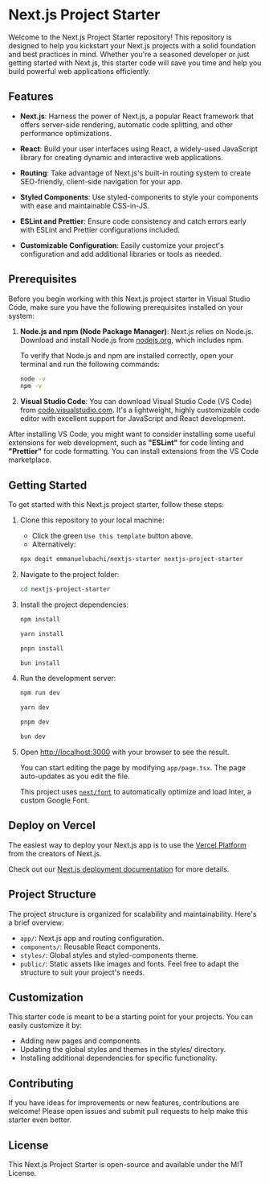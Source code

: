 # Next.js Project Starter

Welcome to the Next.js Project Starter repository! This repository is designed to help you kickstart your Next.js projects with a solid foundation and best practices in mind. Whether you're a seasoned developer or just getting started with Next.js, this starter code will save you time and help you build powerful web applications efficiently.

## Features

- **Next.js**: Harness the power of Next.js, a popular React framework that offers server-side rendering, automatic code splitting, and other performance optimizations.

- **React**: Build your user interfaces using React, a widely-used JavaScript library for creating dynamic and interactive web applications.

- **Routing**: Take advantage of Next.js's built-in routing system to create SEO-friendly, client-side navigation for your app.

- **Styled Components**: Use styled-components to style your components with ease and maintainable CSS-in-JS.

- **ESLint and Prettier**: Ensure code consistency and catch errors early with ESLint and Prettier configurations included.

- **Customizable Configuration**: Easily customize your project's configuration and add additional libraries or tools as needed.

## Prerequisites

Before you begin working with this Next.js project starter in Visual Studio Code, make sure you have the following prerequisites installed on your system:

1. **Node.js and npm (Node Package Manager)**: Next.js relies on Node.js. Download and install Node.js from [nodejs.org](https://nodejs.org/), which includes npm.

   To verify that Node.js and npm are installed correctly, open your terminal and run the following commands:

   ```bash
   node -v
   npm -v

   ```

2. **Visual Studio Code**: You can download Visual Studio Code (VS Code) from [code.visualstudio.com](code.visualstudio.com). It's a lightweight, highly customizable code editor with excellent support for JavaScript and React development.

After installing VS Code, you might want to consider installing some useful extensions for web development, such as **"ESLint"** for code linting and **"Prettier"** for code formatting. You can install extensions from the VS Code marketplace.

## Getting Started

To get started with this Next.js project starter, follow these steps:

1. Clone this repository to your local machine:
   - Click the green `Use this template` button above.
   - Alternatively:

   ```bash
   npx degit emmanuelubachi/nextjs-starter nextjs-project-starter
   ```

2. Navigate to the project folder:
   ```bash
   cd nextjs-project-starter
   ```

4. Install the project dependencies:

   ```bash
   npm install
   ```
   ```bash
   yarn install
   ```
   ```bash
   pnpn install
   ```
   ```bash
   bun install
   ```

4. Run the development server:

   ```bash
   npm run dev
   ```
   ```bash
   yarn dev
   ```
   ```bash
   pnpm dev
   ```
   ```bash
   bun dev
   ```

5. Open [http://localhost:3000](http://localhost:3000) with your browser to see the result.

   You can start editing the page by modifying `app/page.tsx`. The page auto-updates as you edit the file.
   
   This project uses [`next/font`](https://nextjs.org/docs/basic-features/font-optimization) to automatically optimize and load Inter, a custom Google Font.

## Deploy on Vercel

The easiest way to deploy your Next.js app is to use the [Vercel Platform](https://vercel.com/new?utm_medium=default-template&filter=next.js&utm_source=create-next-app&utm_campaign=create-next-app-readme) from the creators of Next.js.

Check out our [Next.js deployment documentation](https://nextjs.org/docs/deployment) for more details.

## Project Structure

The project structure is organized for scalability and maintainability. Here's a brief overview:

- `app/`: Next.js app and routing configuration.
- `components/`: Reusable React components.
- `styles/`: Global styles and styled-components theme.
- `public/`: Static assets like images and fonts.
  Feel free to adapt the structure to suit your project's needs.

## Customization

This starter code is meant to be a starting point for your projects. You can easily customize it by:

- Adding new pages and components.
- Updating the global styles and themes in the styles/ directory.
- Installing additional dependencies for specific functionality.

## Contributing

If you have ideas for improvements or new features, contributions are welcome! Please open issues and submit pull requests to help make this starter even better.

## License

This Next.js Project Starter is open-source and available under the MIT License.
